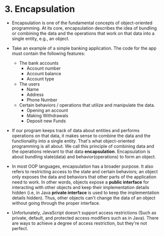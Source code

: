 # 3. Encapsulation 

* Encapsulation is one of the fundamental concepts of object-oriented programming. At its core, encapsulation describes the idea of bundling or combining the data and the operations that work on that data into a single entity, e.g., an object. 

* Take an example of a simple banking application. The code for the app must contain the following features:
	* The bank accounts
		* Account number
		* Account balance
		* Account type
	* The users
		* Name
		* Address
		* Phone Number
	* Certain behaviors / operations that utilize and manipulate the data. 
		* Opening an account 
		* Making Withdrawals 
		* Deposit new Funds

* If our program keeps track of data about entities and performs operations on that data, it makes sense to combine the data and the functionality into a single entity. That's what object-oriented programming is all about. We call this principle of combining data and the operations relevant to that data **encapsulation**. Encapsulation is about bundling state(data) and behavior(operations) to form an object. 
* In most OOP languages, encapsulation has a broader purpose. It also refers to restricting access to the state and certain behaviors; an object only exposes the data and behaviors that other parts of the application need to work. In other words, objects expose a **public interface** for interacting with other objects and keep their implementation details hidden (i.e, in Java **private interface** is used to keep the implementation details hidden). Thus, other objects can't change the data of an object without going through the proper interface. 
* Unfortunately, JavaScript doesn't support access restrictions (Such as private, default, and protected access modifiers such as in Java). There are ways to achieve a degree of access restriction, but they're not perfect. 

